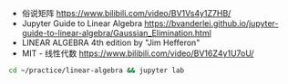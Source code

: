 - 俗说矩阵 https://www.bilibili.com/video/BV1Vs4y1Z7HB/
- Jupyter Guide to Linear Algebra https://bvanderlei.github.io/jupyter-guide-to-linear-algebra/Gaussian_Elimination.html
- LINEAR ALGEBRA 4th edition by "Jim Hefferon"
- MIT - 线性代数 https://www.bilibili.com/video/BV16Z4y1U7oU/

```bash
cd ~/practice/linear-algebra && jupyter lab
```
